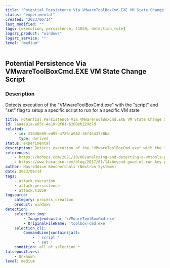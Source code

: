 ```yaml
---
title: "Potential Persistence Via VMwareToolBoxCmd.EXE VM State Change Script"
status: "experimental"
created: "2023/06/14"
last_modified: ""
tags: [execution, persistence, t1059, detection_rule]
logsrc_product: "windows"
logsrc_service: ""
level: "medium"
---
```


## Potential Persistence Via VMwareToolBoxCmd.EXE VM State Change Script

### Description

Detects execution of the "VMwareToolBoxCmd.exe" with the "script" and "set" flag to setup a specific script to run for a specific VM state

```yml
title: Potential Persistence Via VMwareToolBoxCmd.EXE VM State Change Script
id: 7aa4e81a-a65c-4e10-9f81-b200eb229d7d
related:
    - id: 236d8e89-ed95-4789-a982-36f4643738ba
      type: derived
status: experimental
description: Detects execution of the "VMwareToolBoxCmd.exe" with the "script" and "set" flag to setup a specific script to run for a specific VM state
references:
    - https://bohops.com/2021/10/08/analyzing-and-detecting-a-vmtools-persistence-technique/
    - https://www.hexacorn.com/blog/2017/01/14/beyond-good-ol-run-key-part-53/
author: Nasreddine Bencherchali (Nextron Systems)
date: 2023/06/14
tags:
    - attack.execution
    - attack.persistence
    - attack.t1059
logsource:
    category: process_creation
    product: windows
detection:
    selection_img:
        - Image|endswith: '\VMwareToolBoxCmd.exe'
        - OriginalFileName: 'toolbox-cmd.exe'
    selection_cli:
        CommandLine|contains|all:
            - ' script '
            - ' set '
    condition: all of selection_*
falsepositives:
    - Unknown
level: medium

```

